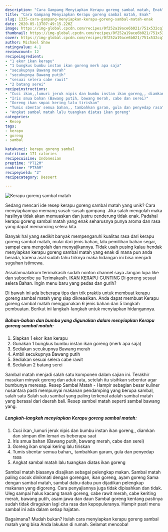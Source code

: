 ```yaml
---
description: "Cara Gampang Menyiapkan Kerapu goreng sambal matah, Enak"
title: "Cara Gampang Menyiapkan Kerapu goreng sambal matah, Enak"
slug: 1335-cara-gampang-menyiapkan-kerapu-goreng-sambal-matah-enak
date: 2020-05-13T07:49:15.220Z
image: https://img-global.cpcdn.com/recipes/0f252a19ace6b021/751x532cq70/kerapu-goreng-sambal-matah-foto-resep-utama.jpg
thumbnail: https://img-global.cpcdn.com/recipes/0f252a19ace6b021/751x532cq70/kerapu-goreng-sambal-matah-foto-resep-utama.jpg
cover: https://img-global.cpcdn.com/recipes/0f252a19ace6b021/751x532cq70/kerapu-goreng-sambal-matah-foto-resep-utama.jpg
author: Michael Shaw
ratingvalue: 4.1
reviewcount: 12
recipeingredient:
- "1 ekor ikan kerapu"
- "1 bungkus bumbu instan ikan goreng merk apa saja"
- "secukupnya Bawang merah"
- "secukupnya Bawang putih"
- "sesuai selera cabe rawit"
- "2 batang serei"
recipeinstructions:
- "Cuci ikan,,lumuri jeruk nipis dan bumbu instan ikan goreng,, diamkan dan simpan dlm lemari es beberapa saat"
- "Iris smua bahan (Bawang putih, bawang merah, cabe dan serei)"
- "Goreng ikan smpai kering lalu tiriskan"
- "Tumis sbentar semua bahan,, tambahkan garam, gula dan penyedap rasa"
- "Angkat sambal matah lalu tuangkan diatas ikan goreng"
categories:
- Resep
tags:
- kerapu
- goreng
- sambal

katakunci: kerapu goreng sambal 
nutrition: 171 calories
recipecuisine: Indonesian
preptime: "PT12M"
cooktime: "PT30M"
recipeyield: "2"
recipecategory: Dessert

---
```



![Kerapu goreng sambal matah](https://img-global.cpcdn.com/recipes/0f252a19ace6b021/751x532cq70/kerapu-goreng-sambal-matah-foto-resep-utama.jpg)

Sedang mencari ide resep kerapu goreng sambal matah yang unik? Cara menyiapkannya memang susah-susah gampang. Jika salah mengolah maka hasilnya tidak akan memuaskan dan justru cenderung tidak enak. Padahal kerapu goreng sambal matah yang enak seharusnya punya aroma dan rasa yang dapat memancing selera kita.

Banyak hal yang sedikit banyak mempengaruhi kualitas rasa dari kerapu goreng sambal matah, mulai dari jenis bahan, lalu pemilihan bahan segar, sampai cara mengolah dan menyajikannya. Tidak usah pusing kalau hendak menyiapkan kerapu goreng sambal matah yang enak di mana pun anda berada, karena asal sudah tahu triknya maka hidangan ini bisa menjadi suguhan istimewa.

Assalamualaikum terimakasih sudah nonton channel saya Jangan lupa like dan subscribe ya Terimakasih. IKAN KERAPU GUNTING Di goreng sesuai selera Bahan. Ingin menu baru yang pedas dan gurih?


Di bawah ini ada beberapa tips dan trik praktis untuk membuat kerapu goreng sambal matah yang siap dikreasikan. Anda dapat membuat Kerapu goreng sambal matah menggunakan 6 jenis bahan dan 5 langkah pembuatan. Berikut ini langkah-langkah untuk menyiapkan hidangannya.

<!--inarticleads1-->

##### Bahan-bahan dan bumbu yang digunakan dalam menyiapkan Kerapu goreng sambal matah:

1. Siapkan 1 ekor ikan kerapu
1. Gunakan 1 bungkus bumbu instan ikan goreng (merk apa saja)
1. Sediakan secukupnya Bawang merah
1. Ambil secukupnya Bawang putih
1. Sediakan sesuai selera cabe rawit
1. Sediakan 2 batang serei


Sambal matah menjadi salah satu komponen dalam sajian ini. Terakhir masukan minyak goreng dan aduk rata, setelah itu sisihkan sebentar agar bumbunya meresap. Resep Sambal Matah - Hampir sebagian besar kuliner nusantara pasti mempunyai makanan pendamping yang berupa sambal, salah satu Salah satu sambal yang paling terkenal adalah sambal matah yang berasal dari daerah bali. Resep sambel matah seperti sambal bawang yang. 

<!--inarticleads2-->

##### Langkah-langkah menyiapkan Kerapu goreng sambal matah:

1. Cuci ikan,,lumuri jeruk nipis dan bumbu instan ikan goreng,, diamkan dan simpan dlm lemari es beberapa saat
1. Iris smua bahan (Bawang putih, bawang merah, cabe dan serei)
1. Goreng ikan smpai kering lalu tiriskan
1. Tumis sbentar semua bahan,, tambahkan garam, gula dan penyedap rasa
1. Angkat sambal matah lalu tuangkan diatas ikan goreng


Sambal matah biasanya disajikan sebagai pelengkap makan. Sambal matah paling cocok dinikmati dengan gorengan, ikan goreng, ayam goreng Sama dengan sambal matah, sambal dabu-dabu pun dijadikan pelengkap makanan yang digoreng. Cara penyajiannya juga tidak dipisahkan dan tidak. Uleg sampai halus kacang tanah goreng, cabe rawit merah, cabe keriting merah, bawang putih, asam jawa dan daun Sambal goreng kentang pastinya sudah tidak diragukan lagi cita rasa dan kepopuleranya. Hampir pasti menu sambal ini ada dalam setiap hajatan. 

Bagaimana? Mudah bukan? Itulah cara menyiapkan kerapu goreng sambal matah yang bisa Anda lakukan di rumah. Selamat mencoba!
